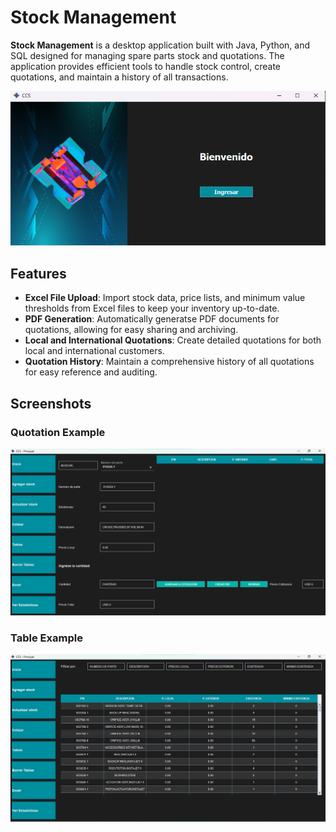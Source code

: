 # Stock Management

**Stock Management** is a desktop application built with Java, Python, and SQL designed for managing spare parts stock and quotations. The application provides efficient tools to handle stock control, create quotations, and maintain a history of all transactions.


![Main](images/main.png) <!-- Replace with the path to your image -->

## Features

- **Excel File Upload**: Import stock data, price lists, and minimum value thresholds from Excel files to keep your inventory up-to-date.
- **PDF Generation**: Automatically generatse PDF documents for quotations, allowing for easy sharing and archiving.
- **Local and International Quotations**: Create detailed quotations for both local and international customers.
- **Quotation History**: Maintain a comprehensive history of all quotations for easy reference and auditing.

## Screenshots

### Quotation Example
![Quotation Example](images/quotation.png) <!-- Replace with the path to your image -->

### Table Example
![Table Example](images/table.png) <!-- Replace with the path to your image -->


